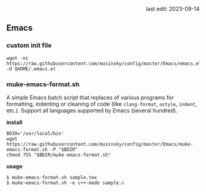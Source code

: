 <p align="right">last edit: 2023-09-14</p>

## Emacs
### custom init file
```
wget -nc https://raw.githubusercontent.com/musinsky/config/master/Emacs/emacs.el -O $HOME/.emacs.el
```

### muke-emacs-format.sh
A simple Emacs batch script that replaces of various programs for formatting,
indenting or cleaning of code (like `clang-format`, `astyle`, `indent`, etc.).
Support all languages supported by Emacs (several hundred).

**install**
```
BDIR='/usr/local/bin'
wget https://raw.githubusercontent.com/musinsky/config/master/Emacs/muke-emacs-format.sh -P "$BDIR"
chmod 755 "$BDIR/muke-emacs-format.sh"
```
**usage**
```
$ muke-emacs-format.sh sample.tex
$ muke-emacs-format.sh -e c++-mode sample.c
```
